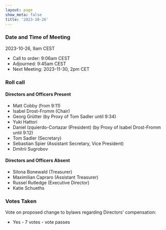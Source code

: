 ```yaml
---
layout: page
show_meta: false
title: '2023-10-26'
---
```


### Date and Time of Meeting

2023-10-26, 9am CEST

* Call to order: 9:06am CEST
* Adjourned: 9:45am CEST
* Next Meeting: 2023-11-30, 2pm CET

### Roll call

#### Directors and Officers Present

* Matt Cobby (from 9:11)
* Isabel Drost-Fromm (Chair)
* Georg Grütter (by Proxy of Tom Sadler until 9:34)
* Yuki Hattori
* Daniel Izquierdo-Cortazar (President) (by Proxy of Isabel Drost-Fromm until 9:12)
* Tom Sadler (Secretary)
* Sebastian Spier (Assistant Secretary, Vice President)
* Dmitrii Sugrobov

#### Directors and Officers Absent

* Silona Bonewald (Treasurer)
* Maximilian Capraro (Assistant Treasurer)
* Russel Rutledge (Executive Director)
* Katie Schueths

### Votes Taken

Vote on proposed change to bylaws regarding Directors' compensation:
* Yes - 7 votes - vote passes
